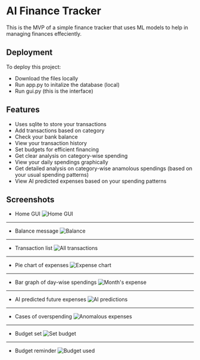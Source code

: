 # AI Finance Tracker

This is the MVP of a simple finance tracker that uses ML models to help in managing finances effeciently.


## Deployment

To deploy this project: 

- Download the files locally
- Run app.py to initalize the database (local)
- Run gui.py (this is the interface)


## Features

- Uses sqlite to store your transactions
- Add transactions based on category
- Check your bank balance
- View your transaction history
- Set budgets for efficient financing
- Get clear analysis on category-wise spending
- View your daily spendings graphically
- Get detailed analysis on category-wise anamolous spendings (based on your usual spending patterns)
- View AI predicted expenses based on your spending patterns 


## Screenshots

- Home GUI
![Home GUI](https://github.com/user-attachments/assets/84774217-6b62-4c20-bb1e-08f2a89c549b)
---
- Balance message
![Balance](https://github.com/user-attachments/assets/1614da11-d480-4c89-ac92-e637b9745c7d)
---
- Transaction list
![All transactions](https://github.com/user-attachments/assets/bbd17777-f6a1-4b00-b53a-36cda087ce69)
---
- Pie chart of expenses
![Expense chart](https://github.com/user-attachments/assets/f202bb5f-c71c-4a52-89ec-ceee402e2d0e)
---
- Bar graph of day-wise spendings
![Month's expense](https://github.com/user-attachments/assets/fc93c57f-2901-4b1e-b56c-353cb9578578)
---
- AI predicted future expenses
![AI predictions](https://github.com/user-attachments/assets/52d97c90-c905-4d2c-92fa-2510474a20de)
---
- Cases of overspending
![Anomalous expenses](https://github.com/user-attachments/assets/23e9775c-ebf7-496a-b4d1-839240c5b119)
---
- Budget set
![Set budget](https://github.com/user-attachments/assets/8c70f96c-b148-4bef-89cd-acfcdd97e50f)
---
- Budget reminder
![Budget used](https://github.com/user-attachments/assets/8ef5fcd6-76ea-4117-aeea-1f4c4fe61414)
